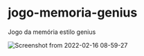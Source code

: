 # jogo-memoria-genius
Jogo da memória estilo genius

![Screenshot from 2022-02-16 08-59-27](https://user-images.githubusercontent.com/60270214/154261063-82ac9240-d171-47f6-926b-9e922deef2eb.png)
